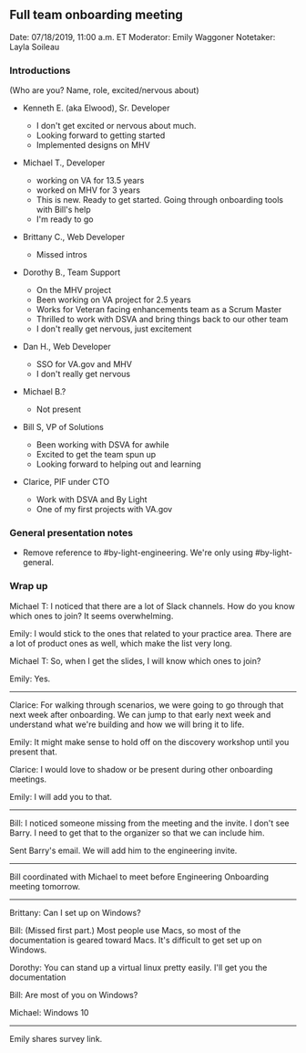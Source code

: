 ## Full team onboarding meeting 

Date: 07/18/2019, 11:00 a.m. ET
Moderator: Emily Waggoner
Notetaker: Layla Soileau

### Introductions
(Who are you? Name, role, excited/nervous about)

* Kenneth E. (aka Elwood), Sr. Developer
   * I don't get excited or nervous about much.
   * Looking forward to getting started
   * Implemented designs on MHV
   
* Michael T., Developer
   * working on VA for 13.5 years
   * worked on MHV for 3 years
   * This is new. Ready to get started. Going through onboarding tools with Bill's help
   * I'm ready to go

* Brittany C., Web Developer
   * Missed intros
  
* Dorothy B., Team Support
   * On the MHV project
   * Been working on VA project for 2.5 years
   * Works for Veteran facing enhancements team as a Scrum Master
   * Thrilled to work with DSVA and bring things back to our other team
   * I don't really get nervous, just excitement
* Dan H., Web Developer
   * SSO for VA.gov and MHV
   * I don't really get nervous
   
* Michael B.?
   * Not present

* Bill S, VP of Solutions
   * Been working with DSVA for awhile
   * Excited to get the team spun up
   * Looking forward to helping out and learning

* Clarice, PIF under CTO
   * Work with DSVA and By Light
   * One of my first projects with VA.gov
      
### General presentation notes
* Remove reference to #by-light-engineering. We're only using #by-light-general.


### Wrap up
Michael T: I noticed that there are a lot of Slack channels. How do you know which ones to join? It seems overwhelming.

Emily: I would stick to the ones that related to your practice area. There are a lot of product ones as well, which make the list very long. 

Michael T: So, when I get the slides, I will know which ones to join?

Emily: Yes.

---

Clarice: For walking through scenarios, we were going to go through that next week after onboarding. We can jump to that early next week and understand what we're building and how we will bring it to life.

Emily: It might make sense to hold off on the discovery workshop until you present that.

Clarice: I would love to shadow or be present during other onboarding meetings.

Emily: I will add you to that.

---

Bill: I noticed someone missing from the meeting and the invite. I don't see Barry. I need to get that to the organizer so that we can include him.

Sent Barry's email. We will add him to the engineering invite.

---

Bill coordinated with Michael to meet before Engineering Onboarding meeting tomorrow.

---

Brittany: Can I set up on Windows?

Bill: (Missed first part.) Most people use Macs, so most of the documentation is geared toward Macs. It's difficult to get set up on Windows. 

Dorothy: You can stand up a virtual linux pretty easily. I'll get you the documentation

Bill: Are most of you on Windows?

Michael: Windows 10

--- 

Emily shares survey link.






